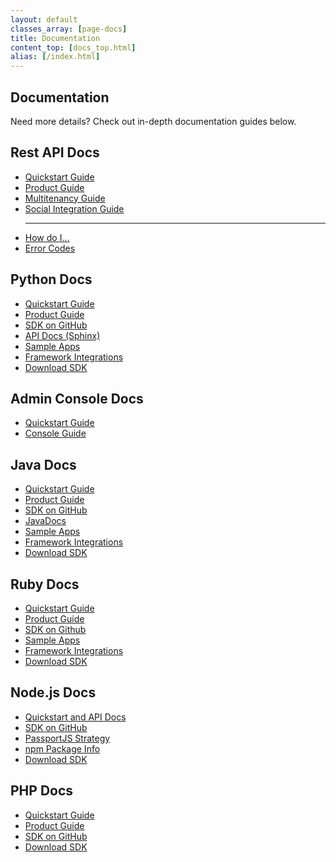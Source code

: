 ```yaml
---
layout: default
classes_array: [page-docs]
title: Documentation
content_top: [docs_top.html]
alias: [/index.html]
---
```


<div class="panel-display panel-3col-33-stacked  clearfix">
  <div class="panel-panel panel-col-top">
    <div class="inside"><div class="panel-pane pane-custom pane-1">
      <h2 class="pane-title">Documentation</h2>
      <div class="pane-content">
       <p>Need more details? Check out in-depth documentation guides below.</p>   </div>
     </div>
   </div>
  </div>
  <div class="center-wrapper">
    <div class="panel-panel panel-col-first">
      <div class="inside">
        <div class="panel-pane pane-block pane-menu-menu-docs-restapi">
          <h2 class="pane-title">Rest API Docs</h2>
          <div class="pane-content">
            <ul class="menu">
              <li class="first leaf"><a href="/rest/quickstart" title="">Quickstart Guide</a></li>
              <li class="leaf"><a href="/rest/product-guide" title="">Product Guide</a></li>
              <li class="leaf"><a href="/guides/multi-tenant" title="">Multitenancy Guide</a></li>
              <li class="leaf"><a href="/guides/social-integrations" title="">Social Integration Guide</a></li>
              <hr>
              <li class="leaf"><a href="/how-do-i" title="">How do I...</a></li>
              <li class="last leaf"><a href="/errors" title="">Error Codes</a></li>
            </ul>
          </div>
        </div>
        <div class="panel-separator">
        </div>
        <div class="panel-pane pane-block pane-menu-menu-docs-python">
          <h2 class="pane-title">Python Docs</h2>
          <div class="pane-content">
            <ul class="menu"><li class="first leaf"><a href="/python/quickstart" title="">Quickstart Guide</a></li>
              <li class="leaf"><a href="/python/product-guide" title="">Product Guide</a></li>
              <li class="leaf"><a href="https://github.com/stormpath/stormpath-sdk-python" title="">SDK on GitHub</a></li>
              <li class="leaf"><a href="/python/apidocs/" title="">API Docs (Sphinx)</a></li>
              <li class="leaf"><a href="/sample-apps/#sample-apps-python-container-jump" title="">Sample Apps</a></li>
              <li class="last leaf"><a href="/integrations/#sample-apps-python-container-jump" title="">Framework Integrations</a></li>
              <li class="leaf download-sdk"><a href="https://github.com/stormpath/stormpath-sdk-python/archive/master.zip">Download SDK</a></li>
            </ul>  
          </div>
        </div>
        <div class="panel-separator">
        </div>
        <div class="panel-pane pane-block pane-menu-menu-docs-admin-console">
          <h2 class="pane-title">Admin Console Docs</h2>
          <div class="pane-content">
            <ul class="menu"><li class="first leaf"><a href="/console/quickstart" title="">Quickstart Guide</a></li>
              <li class="last leaf"><a href="/console/product-guide" title="">Console Guide</a></li>
            </ul>  
          </div>
        </div>
      </div>
    </div>
    <div class="panel-panel panel-col">
      <div class="inside">
        <div class="panel-pane pane-block pane-menu-menu-docs-java">
          <h2 class="pane-title">Java Docs</h2>
          <div class="pane-content">
            <ul class="menu">
              <li class="first leaf"><a href="/java/quickstart" title="">Quickstart Guide</a></li>
              <li class="leaf"><a href="/java/product-guide" title="">Product Guide</a></li>
              <li class="leaf"><a href="https://github.com/stormpath/stormpath-sdk-java" title="">SDK on GitHub</a></li>
              <li class="leaf"><a href="/java/apidocs/" title="">JavaDocs</a></li>
              <li class="leaf"><a href="/sample-apps/#sample-apps-java-container-jump" title="">Sample Apps</a></li>
              <li class="last leaf"><a href="/integrations/#sample-apps-java-container-jump" title="">Framework Integrations</a></li>
              <li class="leaf download-sdk"><a href="https://github.com/stormpath/stormpath-sdk-java/archive/master.zip">Download SDK</a></li>
            </ul>  
          </div>
        </div>
        <div class="panel-separator">   
        </div>
        <div class="panel-pane pane-block pane-menu-menu-docs-ruby">
          <h2 class="pane-title">Ruby Docs</h2>
          <div class="pane-content">
            <ul class="menu"><li class="first leaf"><a href="/ruby/quickstart" title="">Quickstart Guide</a></li>
              <li class="leaf"><a href="/ruby/product-guide" title="">Product Guide</a></li>
              <li class="leaf"><a href="https://github.com/stormpath/stormpath-sdk-ruby" title="">SDK on Github</a></li>
              <li class="leaf"><a href="/sample-apps/#sample-apps-ruby-container-jump" title="">Sample Apps</a></li>
              <li class="last leaf"><a href="/integrations/#sample-apps-ruby-container-jump" title="">Framework Integrations</a></li>
              <li class="leaf download-sdk"><a href="https://github.com/stormpath/stormpath-sdk-ruby/archive/master.zip">Download SDK</a></li>
            </ul>  
          </div>
        </div>
      </div>
    </div>
    <div class="panel-panel panel-col-last">
      <div class="inside">
        <div class="panel-pane pane-block pane-menu-menu-docs-node">
          <h2 class="pane-title">Node.js Docs</h2>
          <div class="pane-content">
            <ul class="menu">
              <li class="first leaf"><a href="/nodejs/api" title="">Quickstart and API Docs</a></li>
              <li class="leaf"><a href="https://github.com/stormpath/stormpath-sdk-node" title="">SDK on GitHub</a></li>
              <li class="leaf"><a href="https://github.com/stormpath/passport-stormpath" title="">PassportJS Strategy</a></li>
              <li class="last leaf"><a href="https://www.npmjs.org/package/stormpath" title="">npm Package Info</a></li>
              <li class="leaf download-sdk"><a href="https://github.com/stormpath/stormpath-sdk-node/archive/master.zip">Download SDK</a></li>
            </ul>  
          </div>
        </div>
        <div class="panel-separator">
        </div>
        <div class="panel-pane pane-block pane-menu-menu-docs-php">
          <h2 class="pane-title">PHP Docs</h2>
          <div class="pane-content">
            <ul class="menu"><li class="first leaf"><a href="/php/quickstart" title="">Quickstart Guide</a></li>
              <li class="leaf"><a href="/php/product-guide" title="">Product Guide</a></li>
              <li class="last leaf"><a href="https://github.com/stormpath/stormpath-sdk-php" title="">SDK on GitHub</a></li>
              <li class="leaf download-sdk"><a href="https://github.com/stormpath/stormpath-sdk-php/archive/master.zip">Download SDK</a></li>
            </ul>  
          </div>
        </div>
      </div>
    </div>
  </div>
</div>
<!-- block__no_wrapper -->
<!-- region__no_wrapper -->
